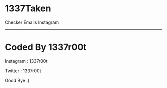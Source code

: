 # 1337Taken
Checker Emails Instagram

----------
# Coded By 1337r00t

Instagram : 1337r00t

Twitter : 1337r00t

Good Bye :)
